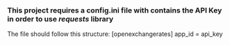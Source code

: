### This project requires a **config.ini** file with contains the API Key in order to use *requests* library

The file should follow this structure:
    [openexchangerates]
    app_id = api_key